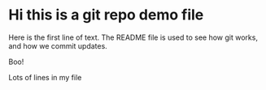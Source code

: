 # Hi this is a git repo demo file

Here is the first line of text. The README file is used to see how git works, and how we commit updates.

Boo!

Lots
of
lines
in
my
file

